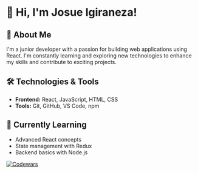 # 👋 Hi, I'm Josue Igiraneza!

## 🚀 About Me
I'm a junior developer with a passion for building web applications using React. I'm constantly learning and exploring new technologies to enhance my skills and contribute to exciting projects.

## 🛠️ Technologies & Tools
- **Frontend:** React, JavaScript, HTML, CSS
- **Tools:** Git, GitHub, VS Code, npm

## 🌱 Currently Learning
- Advanced React concepts
- State management with Redux
- Backend basics with Node.js

[![Codewars](https://www.codewars.com/users/IGIRANEZAJosue/badges/small)](https://www.codewars.com/users/IGIRANEZAJosue)
